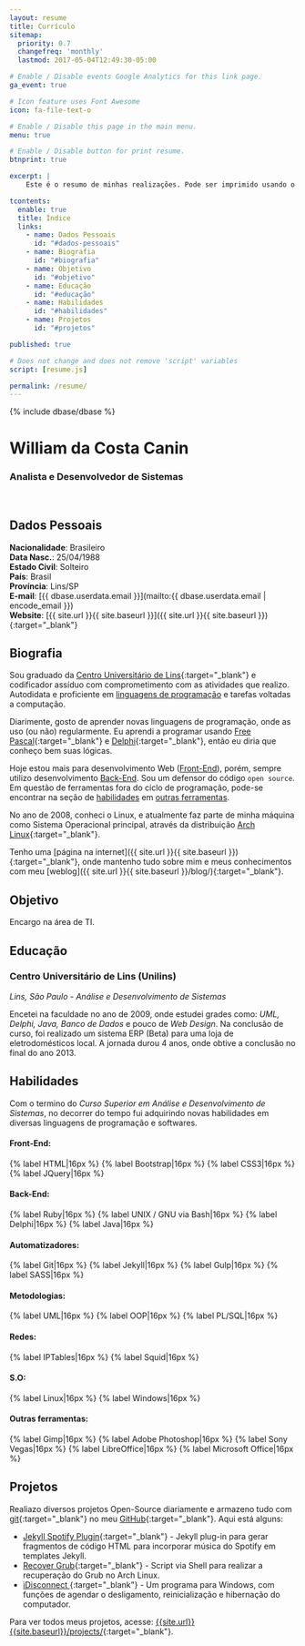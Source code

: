 ```yaml
---
layout: resume
title: Currículo
sitemap:
  priority: 0.7
  changefreq: 'monthly'
  lastmod: 2017-05-04T12:49:30-05:00

# Enable / Disable events Google Analytics for this link page.
ga_event: true

# Icon feature uses Font Awesome
icon: fa-file-text-o

# Enable / Disable this page in the main menu.
menu: true

# Enable / Disable button for print resume.
btnprint: true

excerpt: |
    Este é o resumo de minhas realizações. Pode ser imprimido usando o atalho do navegador (Ctrl + P) ou usando o botão 'Imprimir'.

tcontents:
  enable: true
  title: Índice
  links:
    - name: Dados Pessoais
      id: "#dados-pessoais"
    - name: Biografia
      id: "#biografia"
    - name: Objetivo
      id: "#objetivo"      
    - name: Educação
      id: "#educação"
    - name: Habilidades
      id: "#habilidades"
    - name: Projetos
      id: "#projetos"

published: true

# Does not change and does not remove 'script' variables
script: [resume.js]

permalink: /resume/
---
```


{% include dbase/dbase %}

#  William da Costa Canin
### Analista e Desenvolvedor de Sistemas

<br>

## Dados Pessoais

**Nacionalidade**: Brasileiro   
**Data Nasc.**: 25/04/1988  
**Estado Civil**: Solteiro   
**País**: Brasil   
**Província**: Lins/SP   
**E-mail**: [{{ dbase.userdata.email }}](mailto:{{ dbase.userdata.email | encode_email }})   
**Website**: [{{ site.url }}{{ site.baseurl }}]({{ site.url }}{{ site.baseurl }}){:target="_blank"}   


## Biografia

Sou graduado da [Centro Universitário de Lins](http://www.unilins.edu.br/){:target="_blank"} e codificador assíduo com comprometimento com as atividades que realizo. Autodidata e proficiente em [linguagens de programação](#habilidades) e tarefas voltadas a computação.

Diarimente, gosto de aprender novas linguagens de programação, onde as uso (ou não) regularmente. Eu aprendi a programar usando [Free Pascal](http://www.freepascal.org/){:target="_blank"} e [Delphi](https://www.embarcadero.com/products/delphi){:target="_blank"}, então eu diria que conheço bem suas lógicas. 

Hoje estou mais para desenvolvimento Web ([Front-End](#front-end)), porém, sempre utilizo desenvolvimento [Back-End](#back-end).  Sou um defensor do código `open source`. Em questão de ferramentas fora do ciclo de programação, pode-se encontrar na seção de [habilidades](#habilidades) em [outras ferramentas](#outras-ferramentas).

No ano de 2008, conheci o Linux, e atualmente faz parte de minha máquina como Sistema Operacional principal, através da distribuição [Arch Linux](https://www.archlinux.org/){:target="_blank"}.

Tenho uma [página na internet]({{ site.url }}{{ site.baseurl }}){:target="_blank"}, onde mantenho tudo sobre mim e meus conhecimentos com meu [weblog]({{ site.url }}{{ site.baseurl }}/blog/){:target="_blank"}.

## Objetivo

Encargo na área de TI.

## Educação

### Centro Universitário de Lins (Unilins)

*Lins, São Paulo - Análise e Desenvolvimento de Sistemas*

Encetei na faculdade no ano de 2009, onde estudei grades como: *UML, Delphi, Java, Banco de Dados* e pouco de *Web Design*. Na conclusão de curso, foi realizado um sistema ERP (Beta) para uma loja de eletrodomésticos local. A jornada durou 4 anos, onde obtive a conclusão no final do ano 2013.

## Habilidades

Com o termino do *Curso Superior em Análise e Desenvolvimento de Sistemas*, no decorrer do tempo fui adquirindo novas habilidades em diversas linguagens de programação e softwares.

#### **Front-End:**

{% label HTML|16px %}
{% label Bootstrap|16px %}
{% label CSS3|16px %}
{% label JQuery|16px %}

#### **Back-End:**

{% label Ruby|16px %}
{% label UNIX / GNU via Bash|16px %}
{% label Delphi|16px %}
{% label Java|16px %}

#### **Automatizadores:**

{% label Git|16px %}
{% label Jekyll|16px %}
{% label Gulp|16px %}
{% label SASS|16px %}

#### **Metodologias:**

{% label UML|16px %}
{% label OOP|16px %}
{% label PL/SQL|16px %}


#### **Redes:**

{% label IPTables|16px %}
{% label Squid|16px %}

#### **S.O:**

{% label Linux|16px %}
{% label Windows|16px %}

#### **Outras ferramentas:**

{% label Gimp|16px %}
{% label Adobe Photoshop|16px %}
{% label Sony Vegas|16px %}
{% label LibreOffice|16px %}
{% label Microsoft Office|16px %}


## Projetos

Realiazo diversos projetos Open-Source diariamente e armazeno tudo com [git](https://git-scm.com/){:target="_blank"} no meu [GitHub](https://github.com/williamcanin){:target="_blank"}. Aqui está alguns:

* [Jekyll Spotify Plugin](http://williamcanin.github.io/jekyll-spotify-plugin){:target="_blank"} - Jekyll plug-in para gerar fragmentos de código HTML para incorporar música do Spotify em templates Jekyll.
* [Recover Grub](https://github.com/williamcanin/recover-grub){:target="_blank"} - Script via Shell para realizar a recuperação do Grub no Arch Linux.
* [iDisconnect ](http://williamcanin.github.io/idisconnect){:target="_blank"} - Um programa para Windows, com funções de agendar o desligamento, reinicialização e hibernação do computador.

Para ver todos meus projetos, acesse: [{{site.url}}{{site.baseurl}}/projects/]({{site.url}}{{site.baseurl}}/projects/){:target="_blank"}.
